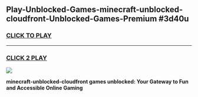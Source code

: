 
## Play-Unblocked-Games-minecraft-unblocked-cloudfront-Unblocked-Games-Premium #3d40u
<h3>
<a href="https://premium.freeplayer.one?title=minecraft-unblocked-cloudfront&ref=12M">CLICK TO PLAY</a></h3>
<hr>

<h3>
<a href="https://premium.freeplayer.one?title=minecraft-unblocked-cloudfront&ref=12M">CLICK 2 PLAY</a>
  
</h3>

<a href="https://premium.freeplayer.one?title=minecraft-unblocked-cloudfront&ref=12M"><img src="https://clearcache.store/games.png"></a>


**minecraft-unblocked-cloudfront games unblocked: Your Gateway to Fun and Accessible Online Gaming**
